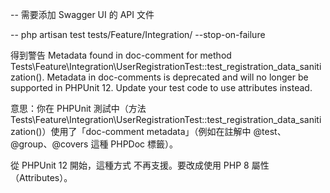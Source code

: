 --
需要添加 Swagger UI 的 API 文件

--
php artisan test tests/Feature/Integration/ --stop-on-failure

得到警告
Metadata found in doc-comment for method Tests\Feature\Integration\UserRegistrationTest::test_registration_data_sanitization(). Metadata in doc-comments is deprecated and will no longer be supported in PHPUnit 12. Update your test code to use attributes instead.

意思：你在 PHPUnit 測試中（方法 Tests\Feature\Integration\UserRegistrationTest::test_registration_data_sanitization()）使用了「doc-comment metadata」（例如在註解中 @test、@group、@covers 這種 PHPDoc 標籤）。

從 PHPUnit 12 開始，這種方式 不再支援。要改成使用 PHP 8 屬性（Attributes）。

